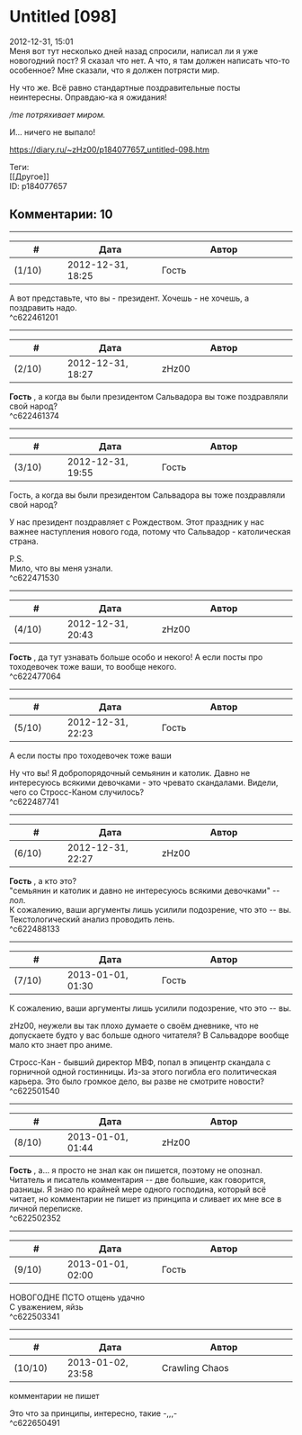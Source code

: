 Untitled [098]
==============

  
2012-12-31, 15:01  
 Меня вот тут несколько дней назад спросили, написал ли я уже новогодний пост? Я сказал что нет. А что, я там должен написать что-то особенное? Мне сказали, что я должен потрясти мир.   
   
 Ну что же. Всё равно стандартные поздравительные посты неинтересны. Оправдаю-ка я ожидания!   
   
  */me потряхивает миром.*    
   
 И... ничего не выпало!   
  
<https://diary.ru/~zHz00/p184077657_untitled-098.htm>  
  
Теги:  
[[Другое]]  
ID: p184077657  


Комментарии: 10
---------------

  


---



|         #         |              Дата              |                     Автор                     |           ID           |
| --- | --- | --- | --- |
| (1/10) | 2012-12-31, 18:25 | Гость | c622461201 |

  
 А вот представьте, что вы - президент. Хочешь - не хочешь, а поздравить надо.   
 ^c622461201

---



|         #         |              Дата              |                     Автор                     |           ID           |
| --- | --- | --- | --- |
| (2/10) | 2012-12-31, 18:27 | zHz00 | c622461374 |

  
  **Гость**  , а когда вы были президентом Сальвадора вы тоже поздравляли свой народ?   
 ^c622461374

---



|         #         |              Дата              |                     Автор                     |           ID           |
| --- | --- | --- | --- |
| (3/10) | 2012-12-31, 19:55 | Гость | c622471530 |

  
  Гость, а когда вы были президентом Сальвадора вы тоже поздравляли свой народ?    
   
 У нас президент поздравляет с Рождеством. Этот праздник у нас важнее наступления нового года, потому что Сальвадор - католическая страна.   
   
 P.S.   
 Мило, что вы меня узнали.   
 ^c622471530

---



|         #         |              Дата              |                     Автор                     |           ID           |
| --- | --- | --- | --- |
| (4/10) | 2012-12-31, 20:43 | zHz00 | c622477064 |

  
  **Гость**  , да тут узнавать больше особо и некого! А если посты про тоходевочек тоже ваши, то вообще некого.   
 ^c622477064

---



|         #         |              Дата              |                     Автор                     |           ID           |
| --- | --- | --- | --- |
| (5/10) | 2012-12-31, 22:23 | Гость | c622487741 |

  
  А если посты про тоходевочек тоже ваши    
   
 Ну что вы! Я добропорядочный семьянин и католик. Давно не интересуюсь всякими девочками - это чревато скандалами. Видели, чего со Стросс-Каном случилось?   
 ^c622487741

---



|         #         |              Дата              |                     Автор                     |           ID           |
| --- | --- | --- | --- |
| (6/10) | 2012-12-31, 22:27 | zHz00 | c622488133 |

  
  **Гость**  , а кто это?   
 "семьянин и католик и давно не интересуюсь всякими девочками" -- лол.   
 К сожалению, ваши аргументы лишь усилили подозрение, что это -- вы. Текстологический анализ проводить лень.   
 ^c622488133

---



|         #         |              Дата              |                     Автор                     |           ID           |
| --- | --- | --- | --- |
| (7/10) | 2013-01-01, 01:30 | Гость | c622501540 |

  
  К сожалению, ваши аргументы лишь усилили подозрение, что это -- вы.    
   
 zHz00, неужели вы так плохо думаете о своём дневнике, что не допускаете будто у вас больше одного читателя? В Сальвадоре вообще мало кто знает про аниме.   
   
 Стросс-Кан - бывший директор МВФ, попал в эпицентр скандала с горничной одной гостинницы. Из-за этого погибла его политическая карьера. Это было громкое дело, вы разве не смотрите новости?   
 ^c622501540

---



|         #         |              Дата              |                     Автор                     |           ID           |
| --- | --- | --- | --- |
| (8/10) | 2013-01-01, 01:44 | zHz00 | c622502352 |

  
  **Гость**  , а... я просто не знал как он пишется, поэтому не опознал.   
 Читатель и писатель комментария -- две большие, как говорится, разницы. Я знаю по крайней мере одного господина, который всё читает, но комментарии не пишет из принципа и сливает их мне все в личной переписке.   
 ^c622502352

---



|         #         |              Дата              |                     Автор                     |           ID           |
| --- | --- | --- | --- |
| (9/10) | 2013-01-01, 02:00 | Гость | c622503341 |

  
 НОВОГОДНЕ ПСТО отщень удачно   
 С уважением, яйзь   
 ^c622503341

---



|         #         |              Дата              |                     Автор                     |           ID           |
| --- | --- | --- | --- |
| (10/10) | 2013-01-02, 23:58 | Crawling Chaos | c622650491 |

  
  комментарии не пишет    
   
 Это что за принципы, интересно, такие -,,,-   
 ^c622650491